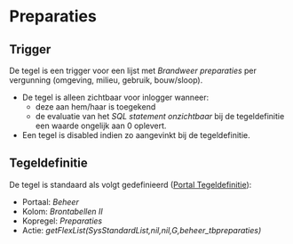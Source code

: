 # Preparaties

## Trigger

De tegel is een trigger voor een lijst met *Brandweer preparaties* per vergunning (omgeving, milieu, gebruik, bouw/sloop).

* De tegel is alleen zichtbaar voor inlogger wanneer:
  * deze aan hem/haar is toegekend
  * de evaluatie van het *SQL statement onzichtbaar* bij de tegeldefinitie een waarde ongelijk aan 0 oplevert.
* Een tegel is disabled indien zo aangevinkt bij de tegeldefinitie.

## Tegeldefinitie

De tegel is standaard als volgt gedefinieerd ([Portal Tegeldefinitie](/docs/instellen_inrichten/portaldefinitie/portal_tegel.md)):

* Portaal: *Beheer*
* Kolom: *Brontabellen II*
* Kopregel: *Preparaties*
* Actie: *getFlexList(SysStandardList,nil,nil,G,beheer_tbpreparaties)*
